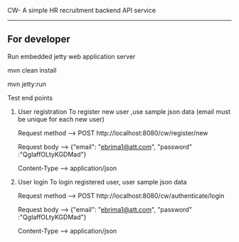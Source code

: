 CW- A simple HR recruitment  backend API service 

--------------------------------------------------------
For developer
--------------------------------------------------------
Run embedded jetty web application server 

mvn clean install

mvn jetty:run

Test end points
 1. User registration
    To register new user ,use sample json data (email must be unique for each new user)
    
    Request method --> POST http://localhost:8080/cw/register/new 
    
    Request body --> {"email": "ebrima1@att.com", "password" :"QgIaffOLtyKGDMad"}
    
    Content-Type --> application/json

 2. User login 
    To login registered user, user sample json data
    
    Request method --> POST http://localhost:8080/cw/authenticate/login
    
    Request body --> {"email": "ebrima1@att.com", "password" :"QgIaffOLtyKGDMad"}
    
    Content-Type --> application/json

